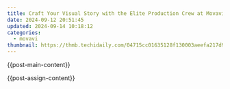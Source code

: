 ```yaml
---
title: Craft Your Visual Story with the Elite Production Crew at Movavi
date: 2024-09-12 20:51:45
updated: 2024-09-14 10:18:12
categories:
  - movavi
thumbnail: https://thmb.techidaily.com/04715cc01635128f130003aeefa217d9440724157165604a4668d27f41792057.jpeg
---
```


{{post-main-content}}

<ins class="adsbygoogle"
     style="display:block"
     data-ad-format="autorelaxed"
     data-ad-client="ca-pub-7571918770474297"
     data-ad-slot="1223367746"></ins>

{{post-assign-content}}

<ins class="adsbygoogle"
     style="display:block"
     data-ad-client="ca-pub-7571918770474297"
     data-ad-slot="8358498916"
     data-ad-format="auto"
     data-full-width-responsive="true"></ins>
